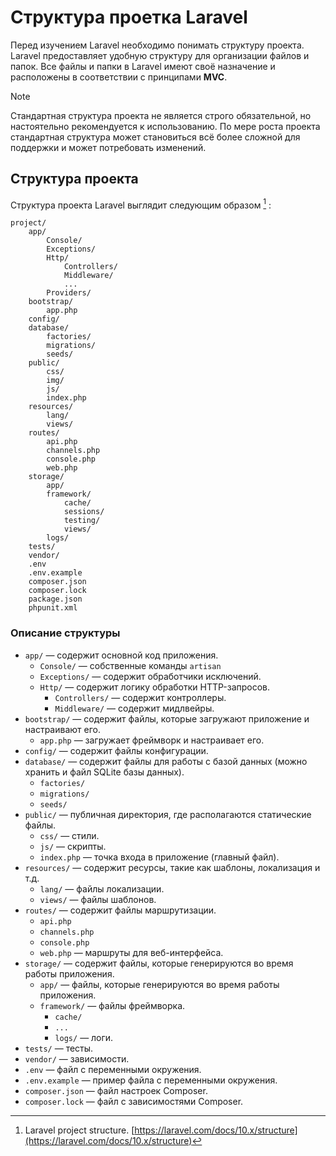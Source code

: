 # Структура проетка Laravel

Перед изучением Laravel необходимо понимать структуру проекта. 
Laravel предоставляет удобную структуру для организации файлов и папок.
Все файлы и папки в Laravel имеют своё назначение и расположены в соответствии с принципами **MVC**.

> [!NOTE]
> Стандартная структура проекта не является строго обязательной, но настоятельно рекомендуется к использованию. По мере роста проекта стандартная структура может становиться всё более сложной для поддержки и может потребовать изменений.

## Структура проекта

Структура проекта Laravel выглядит следующим образом [^1] :

```
project/
    app/
        Console/
        Exceptions/
        Http/
            Controllers/
            Middleware/
            ...
        Providers/
    bootstrap/
        app.php
    config/
    database/
        factories/
        migrations/
        seeds/
    public/
        css/
        img/
        js/
        index.php
    resources/
        lang/
        views/
    routes/
        api.php
        channels.php
        console.php
        web.php
    storage/
        app/
        framework/
            cache/
            sessions/
            testing/
            views/
        logs/
    tests/
    vendor/
    .env
    .env.example
    composer.json
    composer.lock
    package.json
    phpunit.xml
```

### Описание структуры

- `app/` — содержит основной код приложения.
  - `Console/` — собственные команды `artisan`
  - `Exceptions/` — содержит обработчики исключений.
  - `Http/` — содержит логику обработки HTTP-запросов.
    - `Controllers/` — содержит контроллеры.
    - `Middleware/` — содержит мидлвейры.
- `bootstrap/` — содержит файлы, которые загружают приложение и настраивают его.
  - `app.php` — загружает фреймворк и настраивает его.
- `config/` — содержит файлы конфигурации.
- `database/` — содержит файлы для работы с базой данных (можно хранить и файл SQLite базы данных).
  - `factories/` 
  - `migrations/`
  - `seeds/`
- `public/` — публичная директория, где располагаются статические файлы.
  - `css/` — стили.
  - `js/` — скрипты.
  - `index.php` — точка входа в приложение (главный файл).
- `resources/` — содержит ресурсы, такие как шаблоны, локализация и т.д.
  - `lang/` — файлы локализации.
  - `views/` — файлы шаблонов.
- `routes/` — содержит файлы маршрутизации.
  - `api.php`
  - `channels.php`
  - `console.php` 
  - `web.php` — маршруты для веб-интерфейса.
- `storage/` — содержит файлы, которые генерируются во время работы приложения.
  - `app/` — файлы, которые генерируются во время работы приложения.
  - `framework/` — файлы фреймворка.
    - `cache/`
    - `...`
    - `logs/` — логи.
- `tests/` — тесты.
- `vendor/` — зависимости.
- `.env` — файл с переменными окружения.
- `.env.example` — пример файла с переменными окружения.
- `composer.json` — файл настроек Composer.
- `composer.lock` — файл с зависимостями Composer.

[^1]: Laravel project structure. [https://laravel.com/docs/10.x/structure](https://laravel.com/docs/10.x/structure)